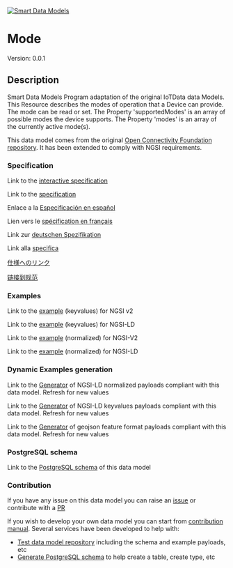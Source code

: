 [![Smart Data Models](https://smartdatamodels.org/wp-content/uploads/2022/01/SmartDataModels_logo.png "Logo")](https://smartdatamodels.org)
# Mode
Version: 0.0.1

## Description 

Smart Data Models Program adaptation of the original IoTData data Models. This Resource describes the modes of operation that a Device can provide. The mode can be read or set. The Property 'supportedModes' is an array of possible modes the device supports. The Property 'modes' is an array of the currently active mode(s).

This data model comes from the original [Open Connectivity Foundation repository](https://github.com/openconnectivityfoundation/IoTDataModels). It has been extended to comply with NGSI requirements.
### Specification

Link to the [interactive specification](https://swagger.lab.fiware.org/?url=https://smart-data-models.github.io/dataModel.OCF/Mode/swagger.yaml)

Link to the [specification](https://github.com/smart-data-models/dataModel.OCF/blob/master/Mode/doc/spec.md)

Enlace a la [Especificación en español](https://github.com/smart-data-models/dataModel.OCF/blob/master/Mode/doc/spec_ES.md)

Lien vers le [spécification en français](https://github.com/smart-data-models/dataModel.OCF/blob/master/Mode/doc/spec_FR.md)

Link zur [deutschen Spezifikation](https://github.com/smart-data-models/dataModel.OCF/blob/master/Mode/doc/spec_DE.md)

Link alla [specifica](https://github.com/smart-data-models/dataModel.OCF/blob/master/Mode/doc/spec_IT.md)

[仕様へのリンク](https://github.com/smart-data-models/dataModel.OCF/blob/master/Mode/doc/spec_JA.md)

[链接到规范](https://github.com/smart-data-models/dataModel.OCF/blob/master/Mode/doc/spec_ZH.md)
### Examples

Link to the [example](https://smart-data-models.github.io/dataModel.OCF/Mode/examples/example.json) (keyvalues) for NGSI v2

Link to the [example](https://smart-data-models.github.io/dataModel.OCF/Mode/examples/example.jsonld) (keyvalues) for NGSI-LD

Link to the [example](https://smart-data-models.github.io/dataModel.OCF/Mode/examples/example-normalized.json) (normalized) for NGSI-V2

Link to the [example](https://smart-data-models.github.io/dataModel.OCF/Mode/examples/example-normalized.jsonld) (normalized) for NGSI-LD
### Dynamic Examples generation

Link to the [Generator](https://smartdatamodels.org/extra/ngsi-ld_generator.php?schemaUrl=https://raw.githubusercontent.com/smart-data-models/dataModel.OCF/master/Mode/schema.json&email=info@smartdatamodels.org) of NGSI-LD normalized payloads compliant with this data model. Refresh for new values

Link to the [Generator](https://smartdatamodels.org/extra/ngsi-ld_generator_keyvalues.php?schemaUrl=https://raw.githubusercontent.com/smart-data-models/dataModel.OCF/master/Mode/schema.json&email=info@smartdatamodels.org) of NGSI-LD keyvalues payloads compliant with this data model. Refresh for new values

Link to the [Generator](https://smartdatamodels.org/extra/geojson_features_generator.php?schemaUrl=https://raw.githubusercontent.com/smart-data-models/dataModel.OCF/master/Mode/schema.json&email=info@smartdatamodels.org) of geojson feature format payloads compliant with this data model. Refresh for new values
### PostgreSQL schema

Link to the [PostgreSQL schema](https://github.com/smart-data-models/dataModel.OCF/blob/master/Mode/schema.sql) of this data model
### Contribution

 If you have any issue on this data model you can raise an [issue](https://github.com/smart-data-models/dataModel.OCF/issues)  or contribute with a [PR](https://github.com/smart-data-models/dataModel.OCF/pulls)

 If you wish to develop your own data model you can start from [contribution manual](https://bit.ly/contribution_manual). Several services have been developed to help with: 
 - [Test data model repository](https://smartdatamodels.org/index.php/data-models-contribution-api/) including the schema and example payloads, etc
 - [Generate PostgreSQL schema](https://smartdatamodels.org/index.php/sql-service/) to help create a table, create type, etc